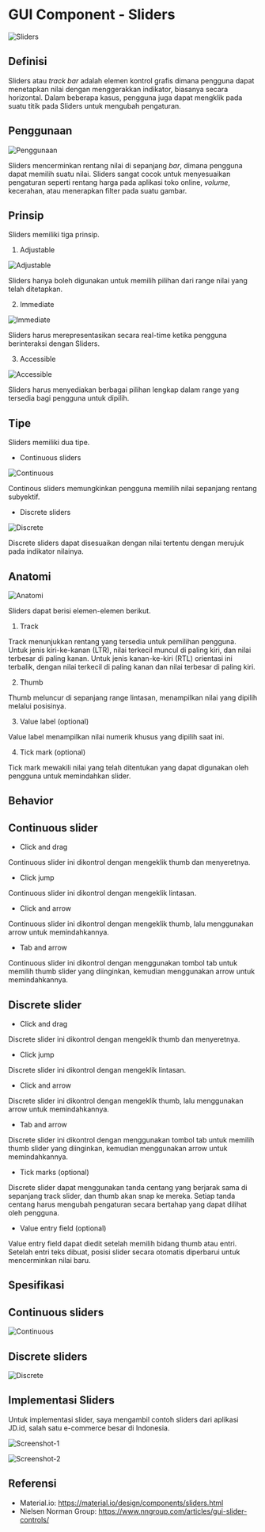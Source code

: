 # GUI Component - Sliders

![Sliders](https://github.com/zakigeyan/GUI-Component-Sliders/blob/master/sliders.png?raw=true)

## Definisi

Sliders atau *track bar* adalah elemen kontrol grafis dimana pengguna dapat menetapkan nilai dengan menggerakkan indikator, biasanya secara horizontal. Dalam beberapa kasus, pengguna juga dapat mengklik pada suatu titik pada Sliders untuk mengubah pengaturan.

## Penggunaan

![Penggunaan](https://github.com/zakigeyan/GUI-Component-Sliders/blob/master/penggunaan.png?raw=true)

Sliders mencerminkan rentang nilai di sepanjang *bar*, dimana pengguna dapat memilih suatu nilai. Sliders sangat cocok untuk menyesuaikan pengaturan seperti rentang harga pada aplikasi toko online, *volume*, kecerahan, atau menerapkan filter pada suatu gambar.

## Prinsip

Sliders memiliki tiga prinsip.

1. Adjustable

![Adjustable](https://github.com/zakigeyan/GUI-Component-Sliders/blob/master/prinsip1.png?raw=true)

Sliders hanya boleh digunakan untuk memilih pilihan dari range  nilai yang telah ditetapkan.

2. Immediate

![Immediate](https://github.com/zakigeyan/GUI-Component-Sliders/blob/master/prinsip2.png?raw=true)

Sliders harus merepresentasikan secara real-time ketika pengguna berinteraksi dengan Sliders.

3. Accessible

![Accessible](https://github.com/zakigeyan/GUI-Component-Sliders/blob/master/prinsip3.png?raw=true)

Sliders harus menyediakan berbagai pilihan lengkap dalam range yang tersedia bagi pengguna untuk dipilih.

## Tipe

Sliders memiliki dua tipe.

- Continuous sliders

![Continuous](https://github.com/zakigeyan/GUI-Component-Sliders/blob/master/tipe1.png?raw=true)

Continous sliders memungkinkan pengguna memilih nilai sepanjang rentang subyektif.

- Discrete sliders

![Discrete](https://github.com/zakigeyan/GUI-Component-Sliders/blob/master/tipe2.png?raw=true)

Discrete sliders dapat disesuaikan dengan nilai tertentu dengan merujuk pada indikator nilainya.

## Anatomi

![Anatomi](https://github.com/zakigeyan/GUI-Component-Sliders/blob/master/anatomi.png?raw=true)

Sliders dapat berisi elemen-elemen berikut.

1. Track

Track menunjukkan rentang yang tersedia untuk pemilihan pengguna. Untuk jenis kiri-ke-kanan (LTR), nilai terkecil muncul di paling kiri, dan nilai terbesar di paling kanan. Untuk jenis kanan-ke-kiri (RTL) orientasi ini terbalik, dengan nilai terkecil di paling kanan dan nilai terbesar di paling kiri.

2. Thumb

Thumb meluncur di sepanjang range lintasan, menampilkan nilai yang dipilih melalui posisinya.

3. Value label (optional)

Value label menampilkan nilai numerik khusus yang dipilih saat ini.

4. Tick mark (optional)

Tick mark mewakili nilai yang telah ditentukan yang dapat digunakan oleh pengguna untuk memindahkan slider.

## Behavior

Continuous slider
-----------------

- Click and drag

Continuous slider ini dikontrol dengan mengeklik thumb dan menyeretnya.

- Click jump

Continuous slider ini dikontrol dengan mengeklik lintasan.

- Click and arrow

Continuous slider ini dikontrol dengan mengeklik thumb, lalu menggunakan arrow untuk memindahkannya.

- Tab and arrow

Continuous slider ini dikontrol dengan menggunakan tombol tab untuk memilih thumb slider yang diinginkan, kemudian menggunakan arrow untuk memindahkannya.

Discrete slider
---------------

- Click and drag

Discrete slider ini dikontrol dengan mengeklik thumb dan menyeretnya.

- Click jump

Discrete slider ini dikontrol dengan mengeklik lintasan.

- Click and arrow

Discrete slider ini dikontrol dengan mengeklik thumb, lalu menggunakan arrow untuk memindahkannya.

- Tab and arrow

Discrete slider ini dikontrol dengan menggunakan tombol tab untuk memilih thumb slider yang diinginkan, kemudian menggunakan arrow untuk memindahkannya.

- Tick marks (optional)

Discrete slider dapat menggunakan tanda centang yang berjarak sama di sepanjang track slider, dan thumb akan snap ke mereka. Setiap tanda centang harus mengubah pengaturan secara bertahap yang dapat dilihat oleh pengguna.

- Value entry field (optional)

Value entry field dapat diedit setelah memilih bidang thumb atau entri. Setelah entri teks dibuat, posisi slider secara otomatis diperbarui untuk mencerminkan nilai baru.

## Spesifikasi

Continuous sliders
------------------

![Continuous](https://github.com/zakigeyan/GUI-Component-Sliders/blob/master/spec1.png?raw=true)

Discrete sliders
----------------

![Discrete](https://github.com/zakigeyan/GUI-Component-Sliders/blob/master/spec2.png?raw=true)

## Implementasi Sliders

Untuk implementasi slider, saya mengambil contoh sliders dari aplikasi JD.id, salah satu e-commerce besar di Indonesia.

![Screenshot-1](https://github.com/zakigeyan/GUI-Component-Sliders/blob/master/Screenshot_20181113-224650.png?raw=true)

![Screenshot-2](https://github.com/zakigeyan/GUI-Component-Sliders/blob/master/Screenshot_20181113-224702.png?raw=true)

## Referensi

- Material.io: https://material.io/design/components/sliders.html
- Nielsen Norman Group: https://www.nngroup.com/articles/gui-slider-controls/